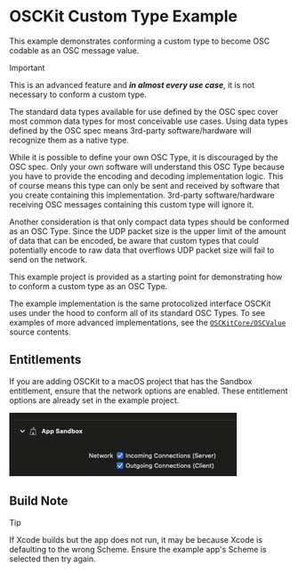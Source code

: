 # OSCKit Custom Type Example

This example demonstrates conforming a custom type to become OSC codable as an OSC message value.

> [!IMPORTANT]
>
> This is an advanced feature and _**in almost every use case**_, it is not necessary to conform a custom type.
>
> The standard data types available for use defined by the OSC spec cover most common data types for most conceivable use cases. Using data types defined by the OSC spec means 3rd-party software/hardware will recognize them as a native type.
>
> While it is possible to define your own OSC Type, it is discouraged by the OSC spec. Only your own software will understand this OSC Type because you have to provide the encoding and decoding implementation logic. This of course means this type can only be sent and received by software that you create containing this implementation. 3rd-party software/hardware receiving OSC messages containing this custom type will ignore it.
>
> Another consideration is that only compact data types should be conformed as an OSC Type. Since the UDP packet size is the upper limit of the amount of data that can be encoded, be aware that custom types that could potentially encode to raw data that overflows UDP packet size will fail to send on the network.
>
> This example project is provided as a starting point for demonstrating how to conform a custom type as an OSC Type.
>
> The example implementation is the same protocolized interface OSCKit uses under the hood to conform all of its standard OSC Types. To see examples of more advanced implementations, see the [`OSCKitCore/OSCValue`](../../Sources/OSCKitCore/OSCValue) source contents.

## Entitlements

If you are adding OSCKit to a macOS project that has the Sandbox entitlement, ensure that the network options are enabled. These entitlement options are already set in the example project.

![sandbox-network-connections](../../Images/sandbox-network-connections.png)

## Build Note

> [!TIP]
> 
>If Xcode builds but the app does not run, it may be because Xcode is defaulting to the wrong Scheme. Ensure the example app's Scheme is selected then try again.
